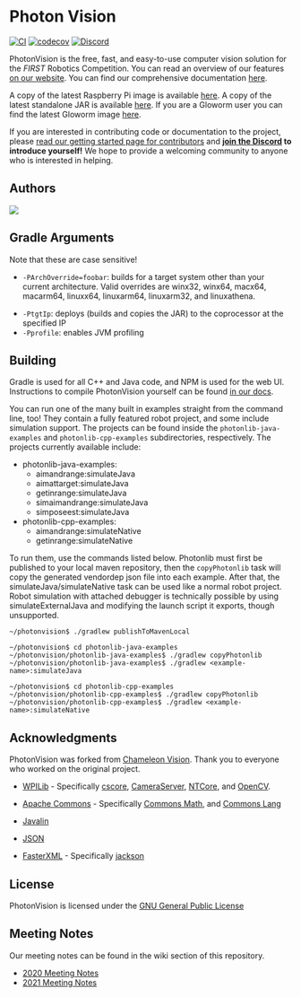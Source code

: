 # Photon Vision

[![CI](https://github.com/PhotonVision/photonvision/workflows/CI/badge.svg)](https://github.com/PhotonVision/photonvision/actions?query=workflow%3ACI) [![codecov](https://codecov.io/gh/PhotonVision/photonvision/branch/master/graph/badge.svg)](https://codecov.io/gh/PhotonVision/photonvision) [![Discord](https://img.shields.io/discord/725836368059826228?color=%23738ADB&label=Join%20our%20Discord&logo=discord&logoColor=white)](https://discord.gg/wYxTwym)

PhotonVision is the free, fast, and easy-to-use computer vision solution for the *FIRST* Robotics Competition. You can read an overview of our features [on our website](https://photonvision.org). You can find our comprehensive documentation [here](https://docs.photonvision.org).

A copy of the latest Raspberry Pi image is available [here](https://github.com/PhotonVision/photon-pi-gen/releases). A copy of the latest standalone JAR is available [here](https://github.com/PhotonVision/photonvision/releases). If you are a Gloworm user you can find the latest Gloworm image [here](https://github.com/gloworm-vision/pi-gen/releases).

If you are interested in contributing code or documentation to the project, please [read our getting started page for contributors](https://docs.photonvision.org/en/latest/docs/contributing/index.html) and **[join the Discord](https://discord.gg/wYxTwym) to introduce yourself!** We hope to provide a welcoming community to anyone who is interested in helping.

## Authors

<a href="https://github.com/PhotonVision/photonvision/graphs/contributors">
  <img src="https://contrib.rocks/image?repo=PhotonVision/photonvision" />
</a>

## Gradle Arguments

Note that these are case sensitive!

* `-PArchOverride=foobar`: builds for a target system other than your current architecture. Valid overrides are winx32, winx64,
macx64, macarm64, linuxx64, linuxarm64, linuxarm32, and linuxathena.
- `-PtgtIp`: deploys (builds and copies the JAR) to the coprocessor at the specified IP
- `-Pprofile`: enables JVM profiling

## Building

Gradle is used for all C++ and Java code, and NPM is used for the web UI. Instructions to compile PhotonVision yourself can be found [in our docs](https://docs.photonvision.org/en/latest/docs/contributing/photonvision/build-instructions.html?highlight=npm%20install#compiling-instructions).

You can run one of the many built in examples straight from the command line, too! They contain a fully featured robot project, and some include simulation support. The projects can be found inside the `photonlib-java-examples` and `photonlib-cpp-examples` subdirectories, respectively. The projects currently available include:

- photonlib-java-examples:
  - aimandrange:simulateJava
  - aimattarget:simulateJava
  - getinrange:simulateJava
  - simaimandrange:simulateJava
  - simposeest:simulateJava
- photonlib-cpp-examples:
  - aimandrange:simulateNative
  - getinrange:simulateNative

To run them, use the commands listed below. Photonlib must first be published to your local maven repository, then the `copyPhotonlib` task will copy the generated vendordep json file into each example. After that, the simulateJava/simulateNative task can be used like a normal robot project. Robot simulation with attached debugger is technically possible by using simulateExternalJava and modifying the launch script it exports, though unsupported.

```
~/photonvision$ ./gradlew publishToMavenLocal

~/photonvision$ cd photonlib-java-examples
~/photonvision/photonlib-java-examples$ ./gradlew copyPhotonlib
~/photonvision/photonlib-java-examples$ ./gradlew <example-name>:simulateJava

~/photonvision$ cd photonlib-cpp-examples
~/photonvision/photonlib-cpp-examples$ ./gradlew copyPhotonlib
~/photonvision/photonlib-cpp-examples$ ./gradlew <example-name>:simulateNative
```


## Acknowledgments
PhotonVision was forked from [Chameleon Vision](https://github.com/Chameleon-Vision/chameleon-vision/). Thank you to everyone who worked on the original project.


* [WPILib](https://github.com/wpilibsuite) - Specifically [cscore](https://github.com/wpilibsuite/allwpilib/tree/master/cscore), [CameraServer](https://github.com/wpilibsuite/allwpilib/tree/master/cameraserver), [NTCore](https://github.com/wpilibsuite/allwpilib/tree/master/ntcore), and [OpenCV](https://github.com/wpilibsuite/thirdparty-opencv).

* [Apache Commons](https://commons.apache.org/) - Specifically [Commons Math](https://commons.apache.org/proper/commons-math/), and [Commons Lang](https://commons.apache.org/proper/commons-lang/)

* [Javalin](https://javalin.io/)

* [JSON](https://json.org)

* [FasterXML](https://github.com/FasterXML) - Specifically [jackson](https://github.com/FasterXML/jackson)

## License
PhotonVision is licensed under the [GNU General Public License](https://www.gnu.org/licenses/gpl-3.0.html)

## Meeting Notes
Our meeting notes can be found in the wiki section of this repository.

* [2020 Meeting Notes](https://github.com/PhotonVision/photonvision/wiki/2020-Meeting-Notes)
* [2021 Meeting Notes](https://github.com/PhotonVision/photonvision/wiki/2021-Meeting-Notes)
